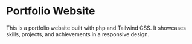 # Portfolio Website

This is a portfolio website built with php and Tailwind CSS. It showcases skills, projects, and achievements in a responsive design.
